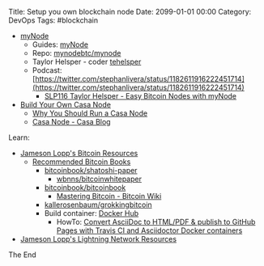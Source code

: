 Title: Setup you own blockchain node
Date: 2099-01-01 00:00
Category: DevOps
Tags: #blockchain

* [myNode](https://mynodebtc.com/order_now)
    * Guides: [myNode](https://mynodebtc.com/guides)
    * Repo: [mynodebtc/mynode](https://github.com/mynodebtc/mynode)
    * Taylor Helsper - coder [tehelsper](https://github.com/tehelsper)
    * Podcast: [https://twitter.com/stephanlivera/status/1182611916222451714](https://twitter.com/stephanlivera/status/1182611916222451714)
        * [SLP116 Taylor Helsper - Easy Bitcoin Nodes with myNode](https://www.youtube.com/watch?v=NEj1WwGaH8g&feature=youtu.be)
* [Build Your Own Casa Node](https://blog.keys.casa/build-your-own-casa-node/)
    * [Why You Should Run a Casa Node](https://blog.keys.casa/why-you-should-run-a-casa-node/)
    * [Casa Node - Casa Blog](https://blog.keys.casa/tag/casa-node/)

Learn:
* [Jameson Lopp's Bitcoin Resources](https://www.lopp.net/bitcoin-information.html)
    * [Recommended Bitcoin Books](https://www.lopp.net/bitcoin-information/books.html)
        * [bitcoinbook/shatoshi-paper](https://github.com/bitcoinbook/shatoshi-paper)
            * [wbnns/bitcoinwhitepaper](https://github.com/wbnns/bitcoinwhitepaper)
        * [bitcoinbook/bitcoinbook](https://github.com/bitcoinbook/bitcoinbook/blob/develop/book.asciidoc)
            * [Mastering Bitcoin - Bitcoin Wiki](https://en.bitcoin.it/wiki/Mastering_Bitcoin)
        * [kallerosenbaum/grokkingbitcoin](https://github.com/kallerosenbaum/grokkingbitcoin)
        * Build container: [Docker Hub](https://hub.docker.com/r/asciidoctor/docker-asciidoctor)
            * HowTo: [Convert AsciiDoc to HTML/PDF &amp; publish to GitHub Pages with Travis CI and Asciidoctor Docker containers](http://mgreau.com/posts/2016/03/28/asciidoc-to-gh-pages-with-travis-ci-docker-asciidoctor.html)
* [Jameson Lopp's Lightning Network Resources](https://www.lopp.net/lightning-information.html)

The End